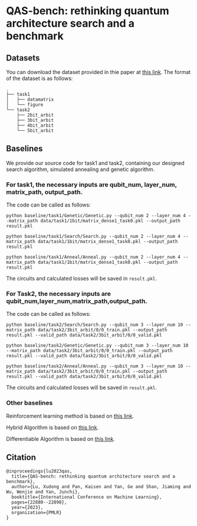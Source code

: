 
# QAS-bench: rethinking quantum architecture search and a benchmark

## Datasets

You can download the dataset provided in thie paper at <a href='https://drive.google.com/drive/folders/1H4McsQkDzruVmYyhd2PaEep35C49LriB?usp=sharing'>this link</a>. The format of the dataset is as follows:

```
.
├── task1
│   ├── datamatrix
│   └── figure
└── task2
    ├── 2bit_arbit
    ├── 3bit_arbit
    ├── 4bit_arbit
    └── 5bit_arbit
```

## Baselines

We provide our source code for task1 and task2, containing our designed search algorithm, simulated annealing and genetic algorithm.

### For task1, the necessary inputs are qubit_num, layer_num, matrix_path, output_path.

The code can be called as follows:
```
python baseline/task1/Genetic/Genetic.py --qubit_num 2 --layer_num 4 --matrix_path data/task1/1bit/matrix_dense1_task0.pkl --output_path result.pkl
```

```
python baseline/task1/Search/Search.py --qubit_num 2 --layer_num 4 --matrix_path data/task1/1bit/matrix_dense1_task0.pkl --output_path result.pkl
```
```
python baseline/task1/Anneal/Anneal.py --qubit_num 2 --layer_num 4 --matrix_path data/task1/1bit/matrix_dense1_task0.pkl --output_path result.pkl
```

The circuits and calculated losses will be saved in ```result.pkl```.


### For Task2, the necessary inputs are qubit_num,layer_num,matrix_path,output_path.

The code can be called as follows:

```
python baseline/task2/Search/Search.py --qubit_num 3 --layer_num 10 --matrix_path data/task2/3bit_arbit/0/0_train.pkl --output_path result.pkl --valid_path data/task2/3bit_arbit/0/0_valid.pkl 
```


```
python baseline/task2/Genetic/Genetic.py --qubit_num 3 --layer_num 10 --matrix_path data/task2/3bit_arbit/0/0_train.pkl --output_path result.pkl --valid_path data/task2/3bit_arbit/0/0_valid.pkl 
```


```
python baseline/task2/Anneal/Anneal.py --qubit_num 3 --layer_num 10 --matrix_path data/task2/3bit_arbit/0/0_train.pkl --output_path result.pkl --valid_path data/task2/3bit_arbit/0/0_valid.pkl 
```



The circuits and calculated losses will be saved in ```result.pkl```.

### Other baselines

Reinforcement learning method is based on <a href="https://github.com/mostaszewski314/RL_for_optimization_of_VQE_circuit_architectures">this link</a>.

Hybrid Algorithm is based on <a href="https://github.com/yuxuan-du/Quantum_architecture_search">this link</a>.

Differentiable Algorithm is based on <a href="https://tensorcircuit.readthedocs.io/en/latest/tutorials/dqas.html">this link</a>.


## Citation
```
@inproceedings{lu2023qas,
  title={QAS-bench: rethinking quantum architecture search and a benchmark},
  author={Lu, Xudong and Pan, Kaisen and Yan, Ge and Shan, Jiaming and Wu, Wenjie and Yan, Junchi},
  booktitle={International Conference on Machine Learning},
  pages={22880--22898},
  year={2023},
  organization={PMLR}
}
```